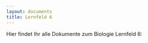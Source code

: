 ```yaml
---
layout: documents
title: Lernfeld 6
---
```

Hier findet Ihr alle Dokumente zum Biologie Lernfeld 6:

